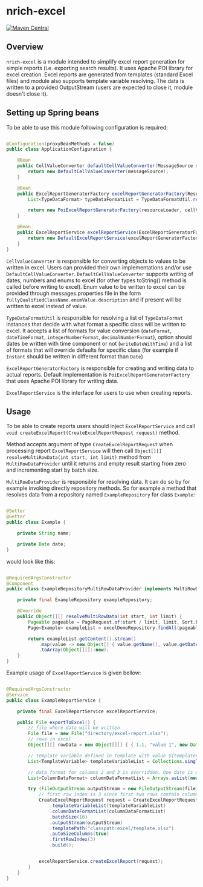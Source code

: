 # nrich-excel

[![Maven Central](https://maven-badges.herokuapp.com/maven-central/net.croz.nrich/nrich-excel/badge.svg?color=blue)](https://maven-badges.herokuapp.com/maven-central/net.croz.nrich/nrich-excel)

## Overview

`nrich-excel` is a module intended to simplify excel report generation for simple reports (i.e. exporting search results). It uses Apache POI library for excel creation. Excel reports are generated
from templates (standard Excel files) and module also supports template variable resolving. The data is written to a provided OutputStream (users are expected to close it, module doesn't close it).

## Setting up Spring beans

To be able to use this module following configuration is required:

```java

@Configuration(proxyBeanMethods = false)
public class ApplicationConfiguration {

    @Bean
    public CellValueConverter defaultCellValueConverter(MessageSource messageSource) {
        return new DefaultCellValueConverter(messageSource);
    }

    @Bean
    public ExcelReportGeneratorFactory excelReportGeneratorFactory(ResourceLoader resourceLoader, List<CellValueConverter> cellValueConverterList) {
        List<TypeDataFormat> typeDataFormatList = TypeDataFormatUtil.resolveTypeDataFormatList("dd.MM.yyyy.", "dd.MM.yyyy. HH:mm", "#,##0", "#,##0.00", true, Collections.singletonList(new TypeDataFormat(Date.clas, "dd-MM-yyyy"));

        return new PoiExcelReportGeneratorFactory(resourceLoader, cellValueConverterList, typeDataFormatList);
    }

    @Bean
    public ExcelReportService excelReportService(ExcelReportGeneratorFactory excelReportGeneratorFactory) {
        return new DefaultExcelReportService(excelReportGeneratorFactory);
    }
}

```

`CellValueConverter` is responsible for converting objects to values to be written in excel. Users can provided their own implementations and/or use
`DefaultCellValueConverter`. `DefaultCellValueConverter` supports writing of dates, numbers and enums to excel (for other types toString() method is called before writing to excel).
Enum value to be written to excel can be provided through messages.properties file in the form `fullyQualifiedClassName.enumValue.description` and if present will be written to
excel instead of value.

`TypeDataFormatUtil` is responsible for resolving a list of `TypeDataFormat` instances that decide with what format a specific class will be written to excel. It accepts a list of formats for value
conversion (`dateFormat`, `dateTimeFormat`, `integerNumberFormat`, `decimalNumberFormat`), option should dates be written with time component or not
(`writeDateWithTime`) and a list of formats that will override defaults for specific class (for example if `Instant` should be written in different format than `Date`)

`ExcelReportGeneratorFactory` is responsible for creating and writing data to actual reports. Default implementation is `PoiExcelReportGeneratorFactory`
that uses Apache POI library for writing data.

`ExcelReportService` is the interface for users to use when creating reports.

## Usage

To be able to create reports users should inject `ExcelReportService` and call `void createExcelReport(CreateExcelReportRequest request)`
method.

Method accepts argument of type `CreateExcelReportRequest` when processing report `ExcelReportService` will then call `Object[][] resolveMultiRowData(int start, int limit)` method
from `MultiRowDataProvider` until it returns and empty result starting from zero and incrementing start by batch size.

`MultiRowDataProvider` is responsible for resolving data. It can do so by for example invoking directly repository methods. So for example a method that resolves data from a repository
named `ExampleRepository` for class `Example`:

```java

@Setter
@Getter
public class Example {

    private String name;

    private Date date;
}

```

would look like this:

```java

@RequiredArgsConstructor
@Component
public class ExampleRepositoryMultiRowDataProvider implements MultiRowDataProvider {

    private final ExampleRepository exampleRepository;

    @Override
    public Object[][] resolveMultiRowData(int start, int limit) {
        Pageable pageable = PageRequest.of(start / limit, limit, Sort.by("id"));
        Page<Example> exampleList = excelDemoRepository.findAll(pageable);

        return exampleList.getContent().stream()
            .map(value -> new Object[] { value.getName(), value.getDate() })
            .toArray(Object[][]::new);
    }
}


```

Example usage of `ExcelReportService` is given bellow:

```java

@RequiredArgsConstructor
@Service
public class ExampleReportService {

    private final ExcelReportService excelReportService;

    public File exportToExcel() {
        // file where data will be written
        File file = new File("directory/excel-report.xlsx");
        // rows in excel
        Object[][] rowData = new Object[][] { { 1.1, "value 1", new Date(), new Date() }, { 2.2, "value 2", new Date(), new Date() } };

        // template variable defined in template with value ${templateVariable} will be replaced with resolvedValue
        List<TemplateVariable> templateVariableList = Collections.singletonList(new TemplateVariable("templateVariable", "resolvedValue"));

        // data format for columns 2 and 3 is overridden. One date is written with dd-MM-yyyy format and another with dd-MM-yyyy HH:mm format
        List<ColumnDataFormat> columnDataFormatList = Arrays.asList(new ColumnDataFormat(2, "dd-MM-yyyy"), new ColumnDataFormat(3, "dd-MM-yyyy HH:mm"));

        try (FileOutputStream outputStream = new FileOutputStream(file)) {
            // first row index is 3 since first two rows contain column headers
            CreateExcelReportRequest request = CreateExcelReportRequest.fromFlatData(rowData)
                .templateVariableList(templateVariableList)
                .columnDataFormatList(columnDataFormatList)
                .batchSize(10)
                .outputStream(outputStream)
                .templatePath("classpath:excel/template.xlsx")
                .autoSizeColumns(true)
                .firstRowIndex(3)
                .build();


            excelReportService.createExcelReport(request);
        }
    }
}
```

